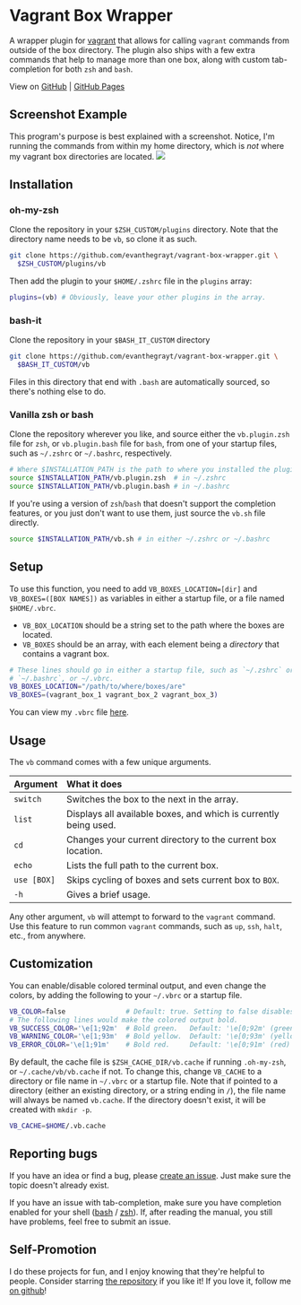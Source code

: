 # Vagrant Box Wrapper
A wrapper plugin for [vagrant](https://www.vagrantup.com/) that allows for
calling `vagrant` commands from outside of the box directory. The plugin also
ships with a few extra commands that help to manage more than one box, along
with custom tab-completion for both `zsh` and `bash`.

View on [GitHub](https://github.com/evanthegrayt/vagrant-box-wrapper) |
[GitHub Pages](https://evanthegrayt.github.io/vagrant-box-wrapper/)

## Screenshot Example
This program's purpose is best explained with a screenshot. Notice, I'm running
the commands from within my home directory, which is *not* where my vagrant box
directories are located.
![](https://user-images.githubusercontent.com/12698076/69293627-1c59bb80-0bcf-11ea-95d7-8eadc730bb18.jpg)

## Installation
### oh-my-zsh
Clone the repository in your `$ZSH_CUSTOM/plugins` directory. Note that the
directory name needs to be `vb`, so clone it as such.
```sh
git clone https://github.com/evanthegrayt/vagrant-box-wrapper.git \
  $ZSH_CUSTOM/plugins/vb
```
Then add the plugin to your `$HOME/.zshrc` file in the `plugins` array:
```sh
plugins=(vb) # Obviously, leave your other plugins in the array.
```

### bash-it
Clone the repository in your `$BASH_IT_CUSTOM` directory
```sh
git clone https://github.com/evanthegrayt/vagrant-box-wrapper.git \
  $BASH_IT_CUSTOM/vb
```
Files in this directory that end with `.bash` are automatically sourced, so
there's nothing else to do.

### Vanilla zsh or bash
Clone the repository wherever you like, and source either the `vb.plugin.zsh`
file for `zsh`, or `vb.plugin.bash` file for `bash`, from one of your startup
files, such as `~/.zshrc` or `~/.bashrc`, respectively.

```sh
# Where $INSTALLATION_PATH is the path to where you installed the plugin.
source $INSTALLATION_PATH/vb.plugin.zsh  # in ~/.zshrc
source $INSTALLATION_PATH/vb.plugin.bash # in ~/.bashrc
```

If you're using a version of `zsh`/`bash` that doesn't support the completion
features, or you just don't want to use them, just source the `vb.sh` file
directly.

```sh
source $INSTALLATION_PATH/vb.sh # in either ~/.zshrc or ~/.bashrc
```

## Setup
To use this function, you need to add `VB_BOXES_LOCATION=[dir]` and
`VB_BOXES=([BOX NAMES])` as variables in either a startup file, or a file named
`$HOME/.vbrc`.

- `VB_BOX_LOCATION` should be a string set to the path where the boxes are
located.
- `VB_BOXES` should be an array, with each element being a *directory*
that contains a vagrant box.

```sh
# These lines should go in either a startup file, such as `~/.zshrc` or
# `~/.bashrc`, or ~/.vbrc.
VB_BOXES_LOCATION="/path/to/where/boxes/are"
VB_BOXES=(vagrant_box_1 vagrant_box_2 vagrant_box_3)
```

You can view my `.vbrc` file
[here](https://github.com/evanthegrayt/dotfiles/blob/master/dotfiles/vbrc).

## Usage
The `vb` command comes with a few unique arguments.

|Argument|What it does|
|:------|:------------|
|`switch`|Switches the box to the next in the array.|
|`list`|Displays all available boxes, and which is currently being used.|
|`cd`|Changes your current directory to the current box location.|
|`echo`|Lists the full path to the current box.|
|`use [BOX]`|Skips cycling of boxes and sets current box to `BOX`.|
|`-h`|Gives a brief usage.|

Any other argument, `vb` will attempt to forward to the `vagrant` command. Use
this feature to run common `vagrant` commands, such as `up`, `ssh`, `halt`,
etc., from anywhere.

## Customization
You can enable/disable colored terminal output, and even change
the colors, by adding the following to your `~/.vbrc` or a startup file.

```sh
VB_COLOR=false               # Default: true. Setting to false disables colors
# The following lines would make the colored output bold.
VB_SUCCESS_COLOR='\e[1;92m'  # Bold green.   Default: '\e[0;92m' (green)
VB_WARNING_COLOR='\e[1;93m'  # Bold yellow.  Default: '\e[0;93m' (yellow)
VB_ERROR_COLOR='\e[1;91m'    # Bold red.     Default: '\e[0;91m' (red)
```

By default, the cache file is `$ZSH_CACHE_DIR/vb.cache` if running `.oh-my-zsh`,
or `~/.cache/vb/vb.cache` if not. To change this, change `VB_CACHE` to a
directory or file name in `~/.vbrc` or a startup file. Note that if pointed to a
directory (either an existing directory, or a string ending in `/`), the file
name will always be named `vb.cache`. If the directory doesn't exist, it will be
created with `mkdir -p`.

```sh
VB_CACHE=$HOME/.vb.cache
```

## Reporting bugs
If you have an idea or find a bug, please [create an
issue](https://github.com/evanthegrayt/vagrant-box-wrapper/issues/new). Just
make sure the topic
doesn't already exist.

If you have an issue with tab-completion, make sure you have completion enabled
for your shell
([bash](https://www.gnu.org/software/bash/manual/html_node/Programmable-Completion.html)
/ [zsh](http://zsh.sourceforge.net/Doc/Release/Completion-System.html)). If,
after reading the manual, you still have problems, feel free to submit an issue.

## Self-Promotion
I do these projects for fun, and I enjoy knowing that they're helpful to people.
Consider starring [the
repository](https://github.com/evanthegrayt/vagrant-box-wrapper) if you like it!
If you love it, follow me [on github](https://github.com/evanthegrayt)!
